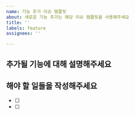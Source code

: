 ```yaml
---
name: 기능 추가 이슈 템플릿
about: 새로운 기능 추가는 해당 이슈 템플릿을 사용해주세요
title: ''
labels: feature
assignees: ''

---
```


## 추가될 기능에 대해 설명해주세요

## 해야 할 일들을 작성해주세요
- [ ]
- [ ]
